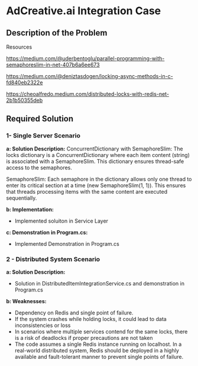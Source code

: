﻿# AdCreative.ai Integration Case

## Description of the Problem

Resources

https://medium.com/@uderbentoglu/parallel-programming-with-semaphoreslim-in-net-407b6a6ee673

https://medium.com/@deniztasdogen/locking-async-methods-in-c-fd840eb2322e

https://cheoalfredo.medium.com/distributed-locks-with-redis-net-2b1b50355deb

## Required Solution

### 1- Single Server Scenario

**a: Solution Description:**
ConcurrentDictionary with SemaphoreSlim: The locks dictionary is a ConcurrentDictionary where each item content (string) is associated with a SemaphoreSlim. This dictionary ensures thread-safe access to the semaphores.

SemaphoreSlim: Each semaphore in the dictionary allows only one thread to enter its critical section at a time (new SemaphoreSlim(1, 1)). This ensures that threads processing items with the same content are executed sequentially.

**b: Implementation:**
- Implemented soluiton in Service Layer

**c: Demonstration in Program.cs:**
- Implemented Demonstration in Program.cs

### 2 - Distributed System Scenario

**a: Solution Description:**
- Solution in DistributedItemIntegrationService.cs and demonstration in Program.cs

**b: Weaknesses:**
- Dependency on Redis and single point of failure.
- If the system crashes while holding locks, it could lead to data inconsistencies or loss
- In scenarios where multiple services contend for the same locks, there is a risk of deadlocks if proper precautions are not taken
- The code assumes a single Redis instance running on localhost. In a real-world distributed system, Redis should be deployed in a highly available and fault-tolerant manner to prevent single points of failure.
